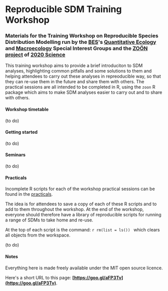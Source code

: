 # Reproducible SDM Training Workshop
### Materials for the Training Workshop on Reproducible Species Distribution Modelling run by the [BES](http://www.britishecologicalsociety.org/)'s [Quantitative Ecology](http://www.britishecologicalsociety.org/getting-involved/special-interest-groups/quantitative-ecology) and [Macroecology](http://www.britishecologicalsociety.org/getting-involved/special-interest-groups/macroecology) Special Interest Groups and the [ZOӦN project](https://zoonproject.wordpress.com) of [2020 Science](http://www.2020science.net)

This training workshop aims to provide a brief introduciton to SDM analyses, highlighting common pitfalls and some solutions to them and helping attendees to carry out these analyses in repreoducible way, so that they can re-use them in the future and share them with others.
The practical sessions are all intended to be completed in R, using the `zoon` R package which aims to make SDM analyses easier to carry out and to share with others.


#### Workshop timetable

(to do)

#### Getting started

(to do)

#### Seminars

(to do)

#### Practicals

Incomplete R scripts for each of the workshop practical sessions can be found in the [practicals](folder).

The idea is for attendees to save a copy of each of these R scripts and to add to them throughout the workshop.
At the end of the workshop, everyone should therefore have a library of reproducible scripts for running a range of SDMs to take home and re-use.

At the top of each script is the command: ```r rm(list = ls()) ```  which clears all objects from the workspace.

(to do) 

#### Notes

Everything here is made freely available under the MIT open source licence.

Here's a short URL to this page: **[https://goo.gl/aFP3Tv](https://goo.gl/aFP3Tv)**.

